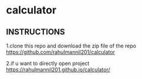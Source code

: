 # calculator


## INSTRUCTIONS
1.clone this repo and download the zip file of the repo https://github.com/rahulmannil201/calculator

2.if u want to directly open project https://rahulmannil201.github.io/calculator/

